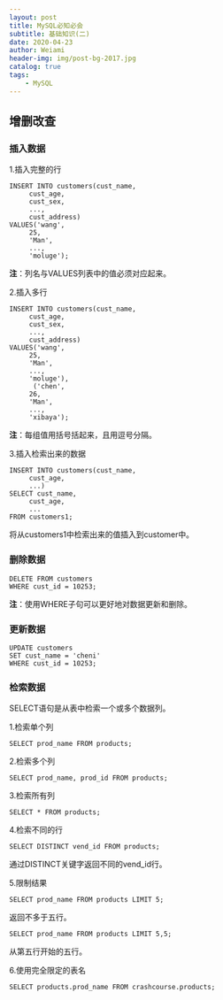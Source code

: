 ```yaml
---
layout: post
title: MySQL必知必会
subtitle: 基础知识(二)
date: 2020-04-23
author: Weiami
header-img: img/post-bg-2017.jpg
catalog: true
tags:
    - MySQL
---
```


## 增删改查

### 插入数据

1.插入完整的行

```
INSERT INTO customers(cust_name,
     cust_age,
     cust_sex,
     ...,
     cust_address)
VALUES('wang',
     25,
     'Man',
     ...,
     'moluge');
```

**注**：列名与VALUES列表中的值必须对应起来。

2.插入多行

```
INSERT INTO customers(cust_name,
     cust_age,
     cust_sex,
     ...,
     cust_address)
VALUES('wang',
     25,
     'Man',
     ...,
     'moluge'),
      ('chen',
     26,
     'Man',
     ...,
     'xibaya');
```

**注**：每组值用括号括起来，且用逗号分隔。

3.插入检索出来的数据

```
INSERT INTO customers(cust_name,
     cust_age,
     ...)
SELECT cust_name,
     cust_age,
     ...
FROM customers1;
```

将从customers1中检索出来的值插入到customer中。

### 删除数据

```
DELETE FROM customers
WHERE cust_id = 10253;
```

**注**：使用WHERE子句可以更好地对数据更新和删除。

### 更新数据

```
UPDATE customers
SET cust_name = 'cheni'
WHERE cust_id = 10253;
```

### 检索数据

SELECT语句是从表中检索一个或多个数据列。

1.检索单个列

`SELECT prod_name FROM products;`

2.检索多个列

`SELECT prod_name, prod_id FROM products;`

3.检索所有列

`SELECT * FROM products;`

4.检索不同的行

`SELECT DISTINCT vend_id FROM products;`

通过DISTINCT关键字返回不同的vend_id行。

5.限制结果

`SELECT prod_name FROM products LIMIT 5;`

返回不多于五行。

`SELECT prod_name FROM products LIMIT 5,5;`

从第五行开始的五行。

6.使用完全限定的表名

`SELECT products.prod_name FROM crashcourse.products;`